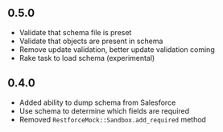 ## 0.5.0

* Validate that schema file is preset
* Validate that objects are present in schema
* Remove update validation, better update validation coming
* Rake task to load schema (experimental)

## 0.4.0

* Added ability to dump schema from Salesforce
* Use schema to determine which fields are required
* Removed `RestforceMock::Sandbox.add_required` method
